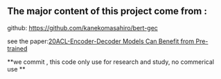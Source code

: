 ## The major content of this project come from :

github: https://github.com/kanekomasahiro/bert-gec

see the paper:[20ACL-Encoder-Decoder Models Can Benefit from Pre-trained](https://www.aclweb.org/anthology/2020.acl-main.391/) 

**we commit , this code only use for research and study, no commerical use **
